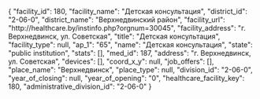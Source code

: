{
    "facility_id": 180,
    "facility_name": "Детская консультация",
    "district_id": "2-06-0",
    "district_name": "Верхнедвинский район",
    "facility_url": "http:\/\/healthcare.by\/instinfo.php?orgnum=30045",
    "facility_address": "г. Верхнедвинск, ул. Советская",
    "title": "Детская консультация",
    "facility_type": null,
    "ap_1": "65",
    "name": "Детская консультация",
    "state": "public institution",
    "stats": [],
    "med_id": 187,
    "address": "г. Верхнедвинск, ул. Советская",
    "devices": [],
    "coord_x_y": null,
    "job_offers": [],
    "place_name": "Верхнедвинск",
    "place_type": null,
    "division_id": "2-06-0",
    "year_of_closing": null,
    "year_of_opening": "0",
    "healthcare_facility_key": 180,
    "administrative_division_id": "2-06-0"
}